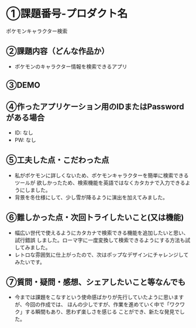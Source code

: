 # ①課題番号-プロダクト名

ポケモンキャラクター検索

## ②課題内容（どんな作品か）

- ポケモンのキャラクター情報を検索できるアプリ

## ③DEMO



## ④作ったアプリケーション用のIDまたはPasswordがある場合

- ID: なし
- PW: なし

## ⑤工夫した点・こだわった点

- 私がポケモンに詳しくないため、ポケモンキャラクターを簡単に検索できるツールが
  欲しかったため、検索機能を英語ではなくカタカナで入力できるようにしました。
- 背景を冬仕様にして、少し雪が降るように演出を加えてみました。

## ⑥難しかった点・次回トライしたいこと(又は機能)

- 幅広い世代で使えるようにカタカナで検索できる機能を追加したいと思い、試行錯誤
  しました。ローマ字に一度変換して検索できるようにする方法も試してみました。
- レトロな雰囲気に仕上がったので、次はポップなデザインにチャレンジしてみたいです。


## ⑦質問・疑問・感想、シェアしたいこと等なんでも

- 今までは課題をこなすという使命感ばかりが先行していたように思いますが、今回の作成では、
  ほんの少しですが、作業を進めていく中で「ワクワク」する瞬間もあり、思わず楽しさを感じる
  ことができ、新たな発見でした。